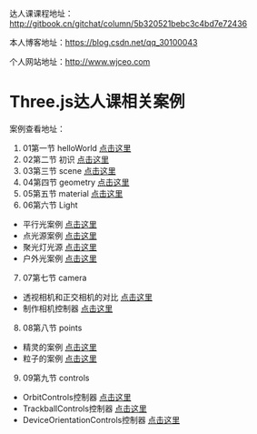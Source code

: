 达人课课程地址：http://gitbook.cn/gitchat/column/5b320521bebc3c4bd7e72436

本人博客地址：https://blog.csdn.net/qq_30100043

个人网站地址：http://www.wjceo.com

# Three.js达人课相关案例

案例查看地址：

1. 01第一节 helloWorld [点击这里](https://johnson2heng.github.io/GitChat-Three.js/01%E7%AC%AC%E4%B8%80%E8%8A%82%20helloWorld/index.html)
2. 02第二节 初识 [点击这里](https://johnson2heng.github.io/GitChat-Three.js/02%E7%AC%AC%E4%BA%8C%E8%8A%82%20%E5%88%9D%E8%AF%86/index.html)
3. 03第三节 scene [点击这里](https://johnson2heng.github.io/GitChat-Three.js/03%E7%AC%AC%E4%B8%89%E8%8A%82%20scene/index.html)
4. 04第四节 geometry [点击这里](https://johnson2heng.github.io/GitChat-Three.js/04%E7%AC%AC%E5%9B%9B%E8%8A%82%20geometry/index.html)
5. 05第五节 material [点击这里](https://johnson2heng.github.io/GitChat-Three.js/05%E7%AC%AC%E4%BA%94%E8%8A%82%20material/index.html)
6. 06第六节 Light
- 平行光案例 [点击这里](https://johnson2heng.github.io/GitChat-Three.js/06%E7%AC%AC%E5%85%AD%E8%8A%82%20Light/directionalLight.html)
- 点光源案例 [点击这里](https://johnson2heng.github.io/GitChat-Three.js/06%E7%AC%AC%E5%85%AD%E8%8A%82%20Light/pointLight.html)
- 聚光灯光源 [点击这里](https://johnson2heng.github.io/GitChat-Three.js/06%E7%AC%AC%E5%85%AD%E8%8A%82%20Light/spotLight.html)
- 户外光案例 [点击这里](https://johnson2heng.github.io/GitChat-Three.js/06%E7%AC%AC%E5%85%AD%E8%8A%82%20Light/hemisphereLight.html)
7. 07第七节 camera
- 透视相机和正交相机的对比 [点击这里](https://johnson2heng.github.io/GitChat-Three.js/07%E7%AC%AC%E4%B8%83%E8%8A%82%20camera/index.html)
- 制作相机控制器 [点击这里](https://johnson2heng.github.io/GitChat-Three.js/07%E7%AC%AC%E4%B8%83%E8%8A%82%20camera/control.html)
8. 08第八节 points
- 精灵的案例 [点击这里](https://johnson2heng.github.io/GitChat-Three.js/08%E7%AC%AC%E5%85%AB%E8%8A%82%20points/sprite.html)
- 粒子的案例 [点击这里](https://johnson2heng.github.io/GitChat-Three.js/08%E7%AC%AC%E5%85%AB%E8%8A%82%20points/points.html)
9. 09第九节 controls
- OrbitControls控制器 [点击这里](https://johnson2heng.github.io/GitChat-Three.js/09%E7%AC%AC%E4%B9%9D%E8%8A%82%20controls/OrbitControls.html)
- TrackballControls控制器 [点击这里](https://johnson2heng.github.io/GitChat-Three.js/09%E7%AC%AC%E4%B9%9D%E8%8A%82%20controls/TrackballControls.html)
- DeviceOrientationControls控制器 [点击这里](https://johnson2heng.github.io/GitChat-Three.js/09%E7%AC%AC%E4%B9%9D%E8%8A%82%20controls/DeviceOrientationControls.html)
